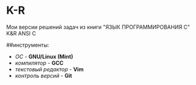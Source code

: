 # K-R 
Мои версии решений задач из книги "ЯЗЫК ПРОГРАММИРОВАНИЯ C" K&R ANSI C

##инструменты:

* *ОС* - **GNU/Linux (Mint)**
* *компилятор* - **GCC**
* *текстовый редактор* - **Vim**
* *контроль версий* - **Git**

